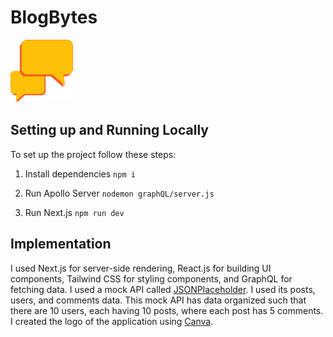# BlogBytes

<img src="public/logo.png" alt="logo" width="100"/>


## Setting up and Running Locally

To set up the project follow these steps:

1. Install dependencies ```npm i```

2. Run Apollo Server ```nodemon graphQL/server.js```

3. Run Next.js ```npm run dev```

## Implementation

I used Next.js for server-side rendering, React.js for building UI components, Tailwind CSS for styling components, and GraphQL for fetching data.
I used a mock API called [JSONPlaceholder](https://jsonplaceholder.typicode.com). I used its posts, users, and comments data. This mock API has data organized such that there are 10 users, each having 10 posts, where each post has 5 comments.
I created the logo of the application using [Canva](https://canva.com).
